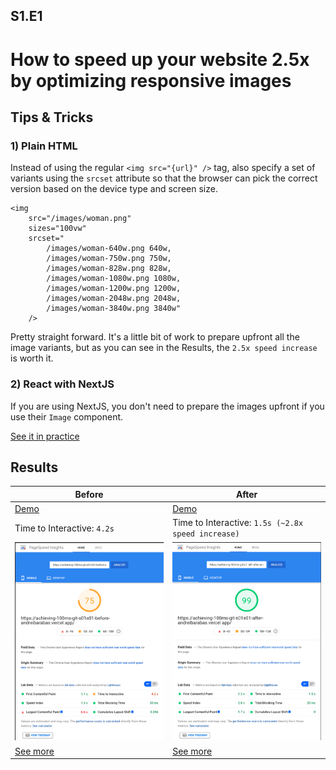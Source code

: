 ## S1.E1

# How to speed up your website 2.5x by optimizing responsive images

## Tips & Tricks

### 1) Plain HTML

Instead of using the regular `<img src="{url}" />` tag, also specify a set of variants using the `srcset` attribute so that the browser can pick the correct version based on the device type and screen size.

```
<img
    src="/images/woman.png"
    sizes="100vw"
    srcset="
        /images/woman-640w.png 640w,
        /images/woman-750w.png 750w,
        /images/woman-828w.png 828w,
        /images/woman-1080w.png 1080w,
        /images/woman-1200w.png 1200w,
        /images/woman-2048w.png 2048w,
        /images/woman-3840w.png 3840w"
    />
```

Pretty straight forward. It's a little bit of work to prepare upfront all the image variants, but as you can see in the Results, the `2.5x speed increase` is worth it.

### 2) React with NextJS

If you are using NextJS, you don't need to prepare the images upfront if you use their `Image` component.

[See it in practice](https://github.com/andreibarabas/achieving-100ms/compare/S01.E01-before...S01.E01-after)

## Results

| Before                                                                                                                                              | After                                                                                                                                              |
| --------------------------------------------------------------------------------------------------------------------------------------------------- | -------------------------------------------------------------------------------------------------------------------------------------------------- |
| [Demo](https://achieving-100ms-git-s01e01-before-andreibarabas.vercel.app)                                                                          | [Demo](https://achieving-100ms-git-s01e01-after-andreibarabas.vercel.app)                                                                          |
| Time to Interactive: `4.2s`                                                                                                                         | Time to Interactive: `1.5s (~2.8x speed increase)`                                                                                                 |
| ![Before](results/before.png)                                                                                                                       | ![After](results/after.png)                                                                                                                        |
| [See more](https://developers.google.com/speed/pagespeed/insights/?url=https%3A%2F%2Fachieving-100ms-git-s01e01-before-andreibarabas.vercel.app%2F) | [See more](https://developers.google.com/speed/pagespeed/insights/?url=https%3A%2F%2Fachieving-100ms-git-s01e01-after-andreibarabas.vercel.app%2F) |
